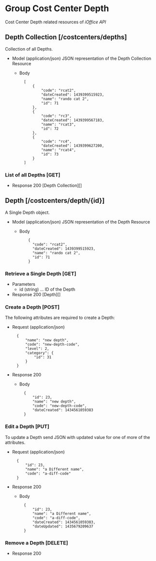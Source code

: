 # Group Cost Center Depth
Cost Center Depth related resources of *iOffice API*

## Depth Collection [/costcenters/depths]
Collection of all Depths.

+ Model (application/json)
    JSON representation of the Depth Collection Resource

    + Body
    
            [
                {
                    "code": "rcat2",
                    "dateCreated": 1439399515923,
                    "name": "rando cat 2",
                    "id": 71
                },
                {
                    "code": "rc3",
                    "dateCreated": 1439399567183,
                    "name": "rcat3",
                    "id": 72
                },
                {
                    "code": "rc4",
                    "dateCreated": 1439399627200,
                    "name": "rcat4",
                    "id": 73
                } 
            ]

### List of all Depths [GET]
+ Response 200
    [Depth Collection][]

## Depth [/costcenters/depth/{id}]
A Single Depth object.

+ Model (application/json)
    JSON representation of the Depth Resource

    + Body

              {
                "code": "rcat2",
                "dateCreated": 1439399515923,
                "name": "rando cat 2",
                "id": 71
              }

### Retrieve a Single Depth [GET]
+ Parameters
    + id (string) ... ID of the Depth
+ Response 200
    [Depth][]

### Create a Depth [POST]
The following attributes are required to create a Depth:

+ Request (application/json)
    
        {
            "name": "new depth",
            "code": "new-depth-code",
            "level": 2,
            "category": {
                "id": 31
            }
        }

+ Response 200
    + Body
        
            {
                "id": 23,
                "name": "new depth",
                "code": "new-depth-code",
                "dateCreated": 1434561059383
            }

### Edit a Depth [PUT]
To update a Depth send JSON with updated value for one of more of the attributes.
+ Request (application/json)
    
        {
            "id": 23,
            "name": "a Different name",
            "code": "a-diff-code"
        }

+ Response 200
    + Body

            {
                "id": 23,
                "name": "a Different name",
                "code": "a-diff-code",
                "dateCreated": 1434561059383,
                "dateUpdated": 1435679209637 
            }

### Remove a Depth [DELETE]
+ Response 200
